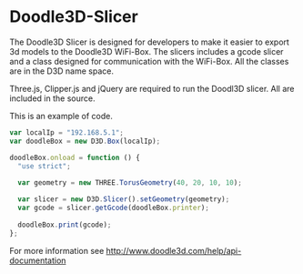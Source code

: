 # Doodle3D-Slicer

The Doodle3D Slicer is designed for developers to make it easier to export 3d models to the Doodle3D WiFi-Box. The slicers includes a gcode slicer and a class designed for communication with the WiFi-Box. All the classes are in the D3D name space.

Three.js, Clipper.js and jQuery are required to run the Doodl3D slicer. All are included in the source.

This is an example of code.

```javascript
var localIp = "192.168.5.1";
var doodleBox = new D3D.Box(localIp);

doodleBox.onload = function () {
  "use strict";
  
  var geometry = new THREE.TorusGeometry(40, 20, 10, 10);

  var slicer = new D3D.Slicer().setGeometry(geometry);
  var gcode = slicer.getGcode(doodleBox.printer);
  
  doodleBox.print(gcode);
};
```

For more information see http://www.doodle3d.com/help/api-documentation
